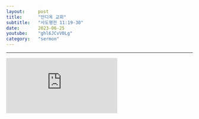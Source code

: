 ```yaml
---
layout:     post
title:      "안디옥 교회"
subtitle:	"사도행전 11:19-30"
date:       2023-06-25
youtube:    "ghl6JCvV0Lg"
category:   "sermon"
---
```


<hr>
<div class="youtube">
    <iframe src="https://www.youtube.com/embed/ghl6JCvV0Lg" title="YouTube video player" frameborder="0" allow="accelerometer; autoplay; clipboard-write; encrypted-media; gyroscope; picture-in-picture; web-share" allowfullscreen></iframe>
</div>